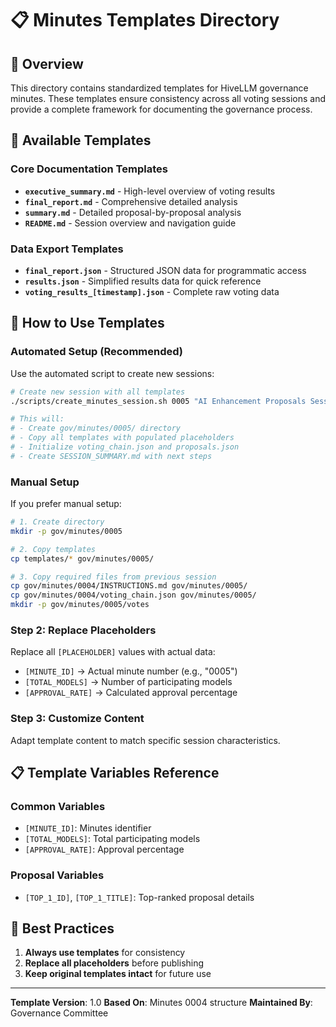 # 📋 Minutes Templates Directory

## 🎯 Overview

This directory contains standardized templates for HiveLLM governance minutes. These templates ensure consistency across all voting sessions and provide a complete framework for documenting the governance process.

## 📁 Available Templates

### Core Documentation Templates
- **`executive_summary.md`** - High-level overview of voting results
- **`final_report.md`** - Comprehensive detailed analysis
- **`summary.md`** - Detailed proposal-by-proposal analysis
- **`README.md`** - Session overview and navigation guide

### Data Export Templates
- **`final_report.json`** - Structured JSON data for programmatic access
- **`results.json`** - Simplified results data for quick reference
- **`voting_results_[timestamp].json`** - Complete raw voting data

## 🚀 How to Use Templates

### Automated Setup (Recommended)
Use the automated script to create new sessions:

```bash
# Create new session with all templates
./scripts/create_minutes_session.sh 0005 "AI Enhancement Proposals Session"

# This will:
# - Create gov/minutes/0005/ directory
# - Copy all templates with populated placeholders
# - Initialize voting_chain.json and proposals.json
# - Create SESSION_SUMMARY.md with next steps
```

### Manual Setup
If you prefer manual setup:

```bash
# 1. Create directory
mkdir -p gov/minutes/0005

# 2. Copy templates
cp templates/* gov/minutes/0005/

# 3. Copy required files from previous session
cp gov/minutes/0004/INSTRUCTIONS.md gov/minutes/0005/
cp gov/minutes/0004/voting_chain.json gov/minutes/0005/
mkdir -p gov/minutes/0005/votes
```

### Step 2: Replace Placeholders
Replace all `[PLACEHOLDER]` values with actual data:
- `[MINUTE_ID]` → Actual minute number (e.g., "0005")
- `[TOTAL_MODELS]` → Number of participating models
- `[APPROVAL_RATE]` → Calculated approval percentage

### Step 3: Customize Content
Adapt template content to match specific session characteristics.

## 📋 Template Variables Reference

### Common Variables
- `[MINUTE_ID]`: Minutes identifier
- `[TOTAL_MODELS]`: Total participating models
- `[APPROVAL_RATE]`: Approval percentage

### Proposal Variables
- `[TOP_1_ID]`, `[TOP_1_TITLE]`: Top-ranked proposal details

## 🎯 Best Practices

1. **Always use templates** for consistency
2. **Replace all placeholders** before publishing
3. **Keep original templates intact** for future use

---

**Template Version**: 1.0
**Based On**: Minutes 0004 structure
**Maintained By**: Governance Committee
